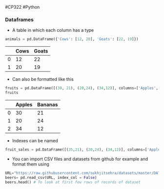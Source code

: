 #CP322 #Python 

### Dataframes
- A table in which each column has a type
```python
animals = pd.DataFrame({'Cows': [12, 20], 'Goats': [22, 19]})
```


| | Cows | Goats |
| - |- | -| 
| 0 | 12 | 22
|1 | 20 | 19 


- Can also be formatted like this

```python
fruits = pd.DataFrame([(30, 21), (20,24), (34,12)], columns=['Apples', 'Banana'])
fruits
```

| | Apples | Bananas |
|-|-|-|
|0|30|21|
|1|20|24|
|2|34|12|


- Indexes can be named 
```python
fruit_sales = pd.DataFrame([(35,21), (20,24), (34,12)], columns=['Apples', 'Bananas'], index=["2017 Sales", "2018 Sales", "2019 Sales"])
```

 - You can import CSV files and datasets from github for example and format them using
 ```python
URL="https://raw.githubusercontent.com/sukhjitsehra/datasets/master/DATA200/Datasets/Beers.csv"
beers= pd.read_csv(URL, index_col = False)
beers.head() # To look at first few rows of records of dataset
```

